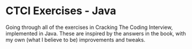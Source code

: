 # CTCI Exercises - Java
Going through all of the exercises in Cracking The Coding Interview, implemented in Java.
These are inspired by the answers in the book, with my own (what I believe to be) improvements and tweaks.
